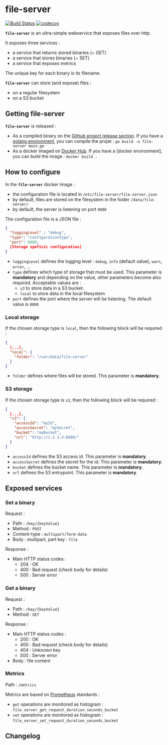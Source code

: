 # file-server

[![Build Status](https://travis-ci.org/barasher/file-server.svg?branch=master)](https://travis-ci.org/barasher/file-server)
[![codecov](https://codecov.io/gh/barasher/go-exiftool/branch/master/graph/badge.svg)](https://codecov.io/gh/barasher/go-exiftool)

**`file-server`** is an ultra-simple webservice that exposes files over *http*.

It exposes three services :

- a service that returns stored binaries (~ GET)
- a service that stores binaries (~ SET)
- a service that exposes metrics

The unique key for each binary is its filename.

**`file-server`** can store (and expose) files :
- on a regular filesystem
- on a S3 bucket
 
## Getting file-server

**`file-server`** is released :
- As a compiled binary on the [Github project release section](https://github.com/barasher/file-server/releases). If you have a [golang environment](https://golang.org/doc/install), you can compile the projet : `go build -o file-server main.go`
- As a docker imaged on [Docker Hub](https://hub.docker.com/r/barasher/file-server/tags). If you have a [docker environment], you can build the image : `docker build .` 

## How to configure

In the **`file-server`** docker image :
- the configuration file is located in `/etc/file-server/file-server.json`
- by default, files are stored on the filesystem in the folder `/data/file-server/`
- by default, the server is listening on port `8080`

The configuration file is a JSON file :
```json
{
  "loggingLevel" : "debug",
  "type": "configurationType",
  "port": 8080,
  [Storage speficic configuration]
}
```

- `loggingLevel` defines the logging level : `debug`, `info` (default value), `warn`, `error`, ...
- `type` defines which type of storage that must be used. This parameter is **mandatory** and depending on the value, other parameters become also required. Acceptable values are :
  - `s3` to store data in a S3 bucket.
  - `local` to store data in the local filesystem
- `port` defines the port where the server will be listening. The default value is `8080`

### Local storage

If the chosen storage type is `local`, then the following block will be required :
```json
{
  [...],
  "local": {
    "folder": "/var/data/file-server"
  }
}
```

- `folder` defines where files will be stored. This parameter is **mandatory**.

### S3 storage

If the chosen storage type is `s3`, then the following block will be required :
```json
{
  [...],
  "s3": {
    "accessId": "myId",
    "accessSecret": "mySecret",
    "bucket": "myBucket",
    "url": "http://1.2.3.4:8080/"
  }
}
```

- `accessId` defines the S3 access id. This parameter is **mandatory**.
- `accessSecret` defines the secret for the id. This parameter is **mandatory**.
- `bucket` defines the bucket name. This parameter is **mandatory**.
- `url` defines the S3 entrypoint. This parameter is **mandatory**.

## Exposed services

### Set a binary

Request :
- Path : `/key/{keyValue}`
- Method : `POST`
- Content-type : `multipart/form-data`
- Body : multipart, part key : `file` 

Response :
- Main HTTP status codes :
  - 204 : OK
  - 400 : Bad request (check body for details) 
  - 500 : Server error

### Get a binary

Request :
- Path : `/key/{keyValue}`
- Method : `GET`

Response :
- Main HTTP status codes :
  - 200 : OK
  - 400 : Bad request (check body for details) 
  - 404 : Unknown key
  - 500 : Server error
- Body : file content

### Metrics

Path : `/metrics`

Metrics are based on [Prometheus](https://prometheus.io/) standards :
- `get` operations are monitored as histogram : `file_server_get_request_duration_seconds_bucket`
- `set` operations are monitored as histogram :  `file_server_set_request_duration_seconds_bucket`

## Changelog
